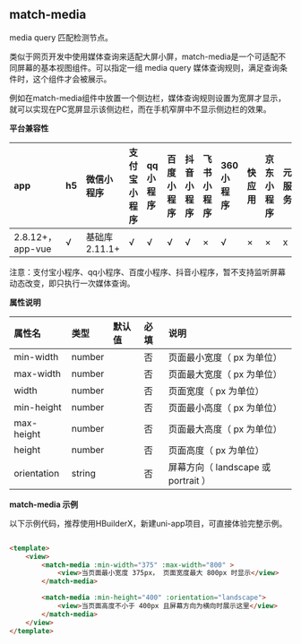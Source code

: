 ## match-media

media query 匹配检测节点。

类似于网页开发中使用媒体查询来适配大屏小屏，match-media是一个可适配不同屏幕的基本视图组件。可以指定一组 media query 媒体查询规则，满足查询条件时，这个组件才会被展示。

例如在match-media组件中放置一个侧边栏，媒体查询规则设置为宽屏才显示，就可以实现在PC宽屏显示该侧边栏，而在手机窄屏中不显示侧边栏的效果。

**平台兼容性**

|app|h5|微信小程序|支付宝小程序|qq小程序|百度小程序|抖音小程序|飞书小程序|360小程序|快应用|京东小程序|元服务|小红书小程序|快手小程序|
|:-|:-|:-|:-|:-|:-|:-|:-|:-|:-|:-|:-|:-|:-:|
|2.8.12+，app-vue|√|基础库 2.11.1+|√|√|√|√|×|√|×|×|x|x|x|

<!-- UNIAPPCOMJSON.match-media.compatibility -->

注意：支付宝小程序、qq小程序、百度小程序、抖音小程序，暂不支持监听屏幕动态改变，即只执行一次媒体查询。

**属性说明**

|属性名|类型|默认值|必填|说明|
|:-|:-|:-|:-|:-|
|min-width|number||否|页面最小宽度（ px 为单位）|
|max-width|number||否|页面最大宽度（ px 为单位）|
|width|number||否|页面宽度（ px 为单位）|
|min-height|number||否|页面最小高度（ px 为单位）|
|max-height|number||否|页面最大高度（ px 为单位）|
|height|number||否|页面高度（ px 为单位）|
|orientation|string||否|屏幕方向（ landscape 或 portrait ）|

**match-media 示例**

以下示例代码，推荐使用HBuilderX，新建uni-app项目，可直接体验完整示例。
```html

<template>
    <view>
        <match-media :min-width="375" :max-width="800" >
            <view>当页面最小宽度 375px， 页面宽度最大 800px 时显示</view>
        </match-media>

        <match-media :min-height="400" :orientation="landscape">
            <view>当页面高度不小于 400px 且屏幕方向为横向时展示这里</view>
        </match-media>
    </view>
</template>
```
